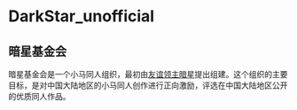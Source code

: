 # DarkStar_unofficial
## 暗星基金会
暗星基金会是一个小马同人组织，最初由[友谊领主暗星](https://space.bilibili.com/288991278)提出组建。这个组织的主要目标，是对中国大陆地区的小马同人创作进行正向激励，评选在中国大陆地区公开的优质同人作品。
